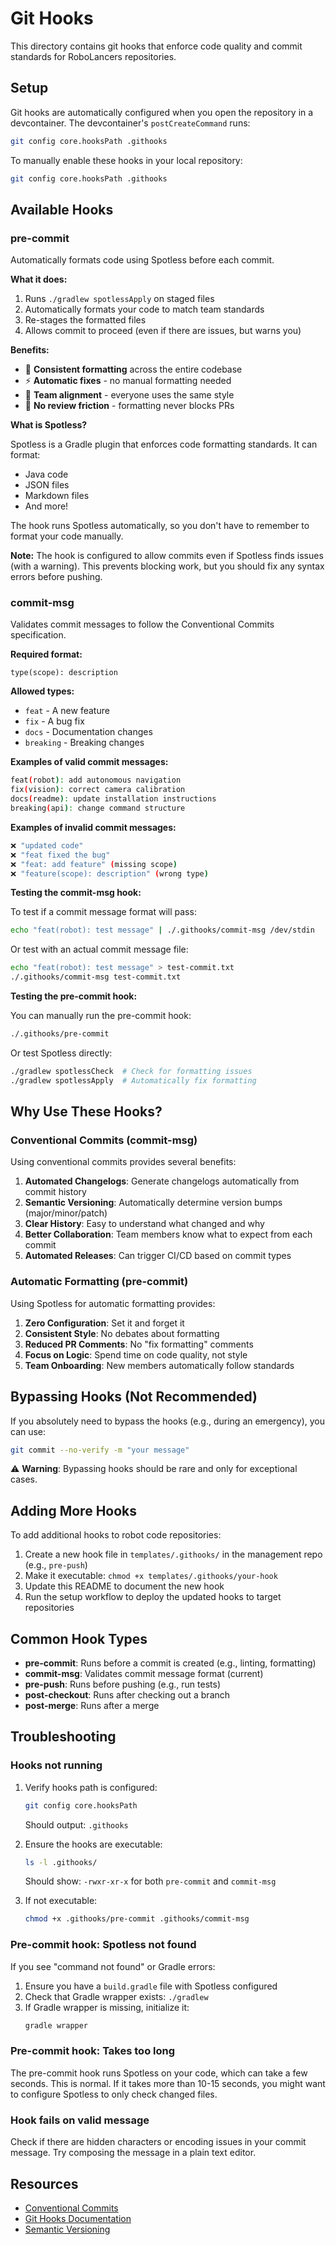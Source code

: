 # Git Hooks

This directory contains git hooks that enforce code quality and commit standards for RoboLancers repositories.

## Setup

Git hooks are automatically configured when you open the repository in a devcontainer. The devcontainer's `postCreateCommand` runs:

```bash
git config core.hooksPath .githooks
```

To manually enable these hooks in your local repository:

```bash
git config core.hooksPath .githooks
```

## Available Hooks

### pre-commit

Automatically formats code using Spotless before each commit.

**What it does:**

1. Runs `./gradlew spotlessApply` on staged files
2. Automatically formats your code to match team standards
3. Re-stages the formatted files
4. Allows commit to proceed (even if there are issues, but warns you)

**Benefits:**

- 🎨 **Consistent formatting** across the entire codebase
- ⚡ **Automatic fixes** - no manual formatting needed
- 🤝 **Team alignment** - everyone uses the same style
- 🔄 **No review friction** - formatting never blocks PRs

**What is Spotless?**

Spotless is a Gradle plugin that enforces code formatting standards. It can format:

- Java code
- JSON files
- Markdown files
- And more!

The hook runs Spotless automatically, so you don't have to remember to format your code manually.

**Note:** The hook is configured to allow commits even if Spotless finds issues (with a warning). This prevents blocking work, but you should fix any syntax errors before pushing.

### commit-msg

Validates commit messages to follow the Conventional Commits specification.

**Required format:**

```
type(scope): description
```

**Allowed types:**

- `feat` - A new feature
- `fix` - A bug fix
- `docs` - Documentation changes
- `breaking` - Breaking changes

**Examples of valid commit messages:**

```bash
feat(robot): add autonomous navigation
fix(vision): correct camera calibration
docs(readme): update installation instructions
breaking(api): change command structure
```

**Examples of invalid commit messages:**

```bash
❌ "updated code"
❌ "feat fixed the bug"
❌ "feat: add feature" (missing scope)
❌ "feature(scope): description" (wrong type)
```

**Testing the commit-msg hook:**

To test if a commit message format will pass:

```bash
echo "feat(robot): test message" | ./.githooks/commit-msg /dev/stdin
```

Or test with an actual commit message file:

```bash
echo "feat(robot): test message" > test-commit.txt
./.githooks/commit-msg test-commit.txt
```

**Testing the pre-commit hook:**

You can manually run the pre-commit hook:

```bash
./.githooks/pre-commit
```

Or test Spotless directly:

```bash
./gradlew spotlessCheck  # Check for formatting issues
./gradlew spotlessApply  # Automatically fix formatting
```

## Why Use These Hooks?

### Conventional Commits (commit-msg)

Using conventional commits provides several benefits:

1. **Automated Changelogs**: Generate changelogs automatically from commit history
2. **Semantic Versioning**: Automatically determine version bumps (major/minor/patch)
3. **Clear History**: Easy to understand what changed and why
4. **Better Collaboration**: Team members know what to expect from each commit
5. **Automated Releases**: Can trigger CI/CD based on commit types

### Automatic Formatting (pre-commit)

Using Spotless for automatic formatting provides:

1. **Zero Configuration**: Set it and forget it
2. **Consistent Style**: No debates about formatting
3. **Reduced PR Comments**: No "fix formatting" comments
4. **Focus on Logic**: Spend time on code quality, not style
5. **Team Onboarding**: New members automatically follow standards

## Bypassing Hooks (Not Recommended)

If you absolutely need to bypass the hooks (e.g., during an emergency), you can use:

```bash
git commit --no-verify -m "your message"
```

⚠️ **Warning**: Bypassing hooks should be rare and only for exceptional cases.

## Adding More Hooks

To add additional hooks to robot code repositories:

1. Create a new hook file in `templates/.githooks/` in the management repo (e.g., `pre-push`)
2. Make it executable: `chmod +x templates/.githooks/your-hook`
3. Update this README to document the new hook
4. Run the setup workflow to deploy the updated hooks to target repositories

## Common Hook Types

- **pre-commit**: Runs before a commit is created (e.g., linting, formatting)
- **commit-msg**: Validates commit message format (current)
- **pre-push**: Runs before pushing (e.g., run tests)
- **post-checkout**: Runs after checking out a branch
- **post-merge**: Runs after a merge

## Troubleshooting

### Hooks not running

1. Verify hooks path is configured:

   ```bash
   git config core.hooksPath
   ```

   Should output: `.githooks`

2. Ensure the hooks are executable:

   ```bash
   ls -l .githooks/
   ```

   Should show: `-rwxr-xr-x` for both `pre-commit` and `commit-msg`

3. If not executable:
   ```bash
   chmod +x .githooks/pre-commit .githooks/commit-msg
   ```

### Pre-commit hook: Spotless not found

If you see "command not found" or Gradle errors:

1. Ensure you have a `build.gradle` file with Spotless configured
2. Check that Gradle wrapper exists: `./gradlew`
3. If Gradle wrapper is missing, initialize it:
   ```bash
   gradle wrapper
   ```

### Pre-commit hook: Takes too long

The pre-commit hook runs Spotless on your code, which can take a few seconds. This is normal. If it takes more than 10-15 seconds, you might want to configure Spotless to only check changed files.

### Hook fails on valid message

Check if there are hidden characters or encoding issues in your commit message. Try composing the message in a plain text editor.

## Resources

- [Conventional Commits](https://www.conventionalcommits.org/)
- [Git Hooks Documentation](https://git-scm.com/docs/githooks)
- [Semantic Versioning](https://semver.org/)
